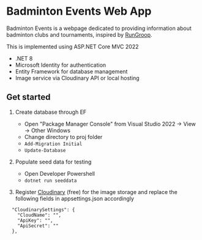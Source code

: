 # Badminton Events Web App

Badminton Events is a webpage dedicated to providing information about badminton clubs and tournaments, inspired by [RunGroop](https://github.com/teddysmithdev/RunGroop). 

This is implemented using ASP.NET Core MVC 2022
- .NET 8
- Microsoft Identity for authentication
- Entity Framework for database management
- Image service via Cloudinary API or local hosting

## Get started

1. Create database through EF

   - Open "Package Manager Console" from Visual Studio 2022 -> View -> Other Windows
   - Change directory to proj folder
   - `Add-Migration Initial`
   - `Update-Database`

2. Populate seed data for testing

   - Open Developer Powershell
   - `dotnet run seeddata`

3. Register [Cloudinary](https://cloudinary.com/) (free) for the image storage and replace the following fields in appsettings.json accordingly

```
  "CloudinarySettings": {
    "CloudName": "",
    "ApiKey": "",
    "ApiSecret": ""
  },
```
